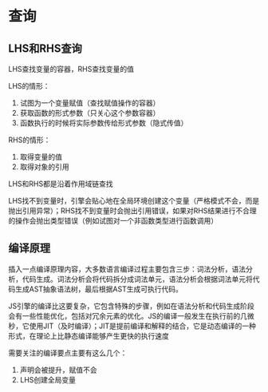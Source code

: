 # 查询

## LHS和RHS查询

LHS查找变量的容器，RHS查找变量的值

LHS的情形：

1. 试图为一个变量赋值（查找赋值操作的容器）
2. 获取函数的形式参数（只关心这个参数容器）
3. 函数执行的时候将实际参数传给形式参数（隐式传值）

RHS的情形：

1. 取得变量的值
2. 取得对象的引用

LHS和RHS都是沿着作用域链查找

LHS找不到变量时，引擎会贴心地在全局环境创建这个变量（严格模式不会，而是抛出引用异常）；RHS找不到变量时会抛出引用错误，如果对RHS结果进行不合理的操作会抛出类型错误（例如试图对一个非函数类型进行函数调用）

## 编译原理

插入一点编译原理内容，大多数语言编译过程主要包含三步：词法分析，语法分析，代码生成。词法分析会将代码拆分成词法单元，语法分析会根据词法单元将代码生成AST抽象语法树，最后根据AST生成可执行代码。

JS引擎的编译比这要复杂，它包含特殊的步骤，例如在语法分析和代码生成阶段会有一些性能优化，包括对冗余元素的优化。JS的编译一般发生在执行前的几微秒，它使用JIT（及时编译）；JIT是提前编译和解释的结合，它是动态编译的一种形式，在理论上比静态编译能够产生更快的执行速度

需要关注的编译要点主要有这么几个：

1. 声明会被提升，赋值不会
2. LHS创建全局变量